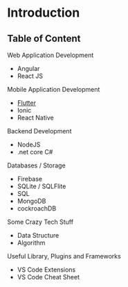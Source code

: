 # Introduction

## Table of Content 

Web Application Development

* Angular 
* React JS

Mobile Application Development

* [Flutter ](mobile-application-development/flutter/)
* Ionic 
* React Native 

Backend Development

* NodeJS
* .net core C\#

Databases / Storage

* Firebase 
* SQLite / SQLFlite
* SQL 
* MongoDB
* cockroachDB

Some Crazy Tech Stuff

* Data Structure
* Algorithm

Useful Library, Plugins and Frameworks

* VS Code Extensions
* VS Code Cheat Sheet 



